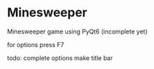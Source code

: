 # Minesweeper
Minesweeper game using PyQt6 (incomplete yet)

for options press F7 

todo:
  complete options
  make title bar

